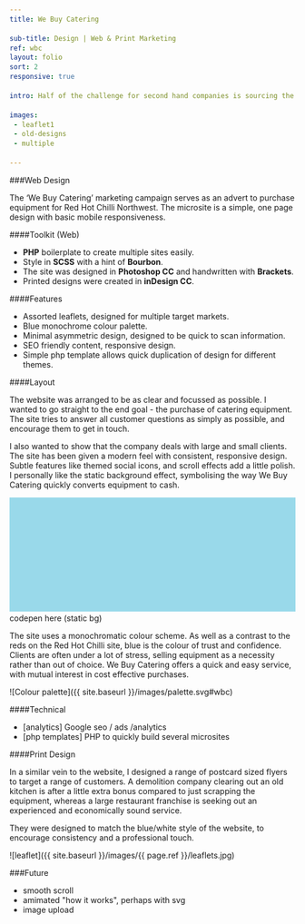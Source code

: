```yaml
---
title: We Buy Catering

sub-title: Design | Web & Print Marketing
ref: wbc
layout: folio
sort: 2
responsive: true

intro: Half of the challenge for second hand companies is sourcing the equipment. Unlike new stock that can often be supplied on demand, refurbishment retailers can only sell what they can get their hands on.

images:
 - leaflet1
 - old-designs
 - multiple

---
```


###Web Design

The ‘We Buy Catering’ marketing campaign serves as an advert to purchase equipment for Red Hot Chilli Northwest. The microsite is a simple, one page design with basic mobile responsiveness.

####Toolkit (Web)

- **PHP** boilerplate to create multiple sites easily.
- Style in **SCSS** with a hint of **Bourbon**.
- The site was designed in **Photoshop CC** and handwritten with **Brackets**.
- Printed designs were created in **inDesign CC**.

####Features
- Assorted leaflets, designed for multiple target markets.
- Blue monochrome colour palette.
- Minimal asymmetric design, designed to be quick to scan information.
- SEO friendly content, responsive design.
- Simple php template allows quick duplication of design for different themes.

####Layout

The website was arranged to be as clear and focussed as possible. I wanted to go straight to the end goal - the purchase of catering equipment. The site tries to answer all customer questions as simply as possible, and encourage them to get in touch.

I also wanted to show that the company deals with large and small clients. The site has been given a modern feel with consistent, responsive design. Subtle features like themed social icons, and scroll effects add a little polish. I personally like the static background effect, symbolising the way We Buy Catering quickly converts equipment to cash.

![static BG](/images/placeholder.png)
codepen here (static bg)

The site uses a monochromatic colour scheme. As well as a contrast to the reds on the Red Hot Chilli site, blue is the colour of trust and confidence. Clients are often under a lot of stress, selling equipment as a necessity rather than out of choice. We Buy Catering offers a quick and easy service, with mutual interest in cost effective purchases.

![Colour palette]({{ site.baseurl }}/images/palette.svg#wbc)

####Technical
- [analytics] Google seo / ads /analytics
- [php templates] PHP to quickly build several microsites

####Print Design

In a similar vein to the website, I designed a range of postcard sized flyers to target a range of customers. A demolition company clearing out an old kitchen is after a little extra bonus compared to just scrapping the equipment, whereas a large restaurant franchise is seeking out an experienced and economically sound service.

They were designed to match the blue/white style of the website, to encourage consistency and a professional touch.

![leaflet]({{ site.baseurl }}/images/{{ page.ref }}/leaflets.jpg)

###Future
- smooth scroll
- amimated "how it works", perhaps with svg
- image upload
